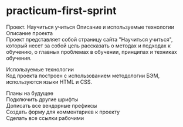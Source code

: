 # practicum-first-sprint
Проект. Научиться учиться
Описание и используемые технологии  
Описание проекта  
Проект представляет собой страницу сайта "Научиться учиться", который несет за собой цель рассказать о методах и подходах к обучению, о главных проблемах в обучении, принципах и техниках обучения.

Используемые технологии  
Код проекта построен с использованием методологии БЭМ, используются языки HTML и CSS.

Планы на будущее  
Подключить другие шрифты  
Дописать все вендорные префиксы  
Создать форму для комментариев к проекту  
Сделать все ссылки рабочими  
